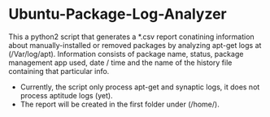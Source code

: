 # Ubuntu-Package-Log-Analyzer
This a python2 script that generates a *.csv report conatining information about manually-installed or removed packages by analyzing apt-get logs at (/Var/log/apt). Information consists of package name, status, package management app used, date / time and the name of the history file containing that particular info.
* Currently, the script only process apt-get and synaptic logs, it does not process aptitude logs (yet).
* The report will be created in the first folder under (/home/).
